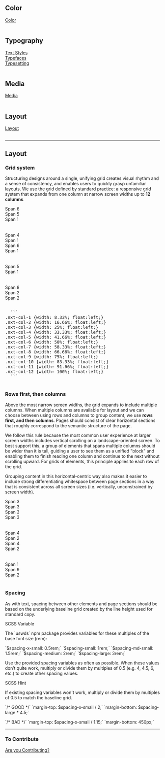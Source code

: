 ## Color<br>
[Color](/color.md)<br>
<br>

## Typography<br>
[Text Styles](/text-styles.md)<br>
[Typefaces](/typefaces.md)<br>
[Typesetting](/typesetting.md)<br>
<br>

## Media<br>
[Media](/media.md)<br>
<br>

## Layout<br>
[Layout](/layout.md)<br>
<br>

<hr>

## Layout

### Grid system

Structuring designs around a single, unifying grid creates
visual rhythm and a sense of consistency, and enables users
to quickly grasp unfamiliar layouts. We use the grid defined
by standard practice:
a responsive
grid system that expands from one column at narrow screen
widths up to **12 columns**.

  <div class="container-fluid">     
    <div class="row">
      <div class="nxt-col-6 teal-blue">Span 6</div>
      <div class="nxt-col-5 navy-blue">Span 5</div>
      <div class="nxt-col-1 teal-blue">Span 1</div>
    </div>   
  <br>
  <br>
    <div class="row">
      <div class="nxt-col-4 navy-blue">Span 4</div>
      <div class="nxt-col-1 teal-blue">Span 1</div>
      <div class="nxt-col-6 navy-blue">Span 6</div>
      <div class="nxt-col-1 teal-blue">Span 1</div>
    </div>  
  <br>
  <br>
    <div class="row">
      <div class="nxt-col-6 navy-blue">Span 5</div>
      <div class="nxt-col-6 teal-blue">Span 1</div>
    </div>  
  <br>
  <br>
    <div class="row">
      <div class="nxt-col-8 navy-blue">Span 8</div>
      <div class="nxt-col-2 teal-blue">Span 2</div>
      <div class="nxt-col-2 navy-blue">Span 2</div>
    </div>
  </div>
  <br>
  
  <pre>
  ```
.nxt-col-1 {width: 8.33%; float:left;}
.nxt-col-2 {width: 16.66%; float:left;}
.nxt-col-3 {width: 25%; float:left;}
.nxt-col-4 {width: 33.33%; float:left;}
.nxt-col-5 {width: 41.66%; float:left;}
.nxt-col-6 {width: 50%; float:left;}
.nxt-col-7 {width: 58.33%; float:left;}
.nxt-col-8 {width: 66.66%; float:left;}
.nxt-col-9 {width: 75%; float:left;}
.nxt-col-10 {width: 83.33%; float:left;}
.nxt-col-11 {width: 91.66%; float:left;}
.nxt-col-12 {width: 100%; float:left;}
  ```
  </pre>
### Rows first, then columns

Above the most narrow screen widths, the grid expands to
include multiple columns. When multiple columns are available
for layout and we can choose between using rows and columns to
group content, we use **rows first, and then columns**. Pages
should consist of clear horizontal sections that roughly
correspond to the semantic structure of the page.

We follow this rule because the most common user experience
at larger screen widths includes vertical scrolling on a
landscape-oriented screen. To best support this, a group of
elements that spans multiple columns should be wider than it
is tall, guiding a user to see them as a unified "block" and
enabling them to finish reading one column and continue to
the next without scrolling upward. For grids of elements, this
principle applies to each row of the grid.

Grouping content in this horizontal-centric way also makes it
easier to include strong differentiating whitespace between
page sections in a way that is consistent across all screen
sizes (i.e. vertically, unconstrained by screen width).

  <div class="container-fluid">    
    <div class="row">
      <div class="nxt-col-3 navy-blue">Span 3</div>
      <div class="nxt-col-3 teal-blue">Span 3</div>
      <div class="nxt-col-3 navy-blue">Span 3</div>
      <div class="nxt-col-3 teal-blue">Span 3</div>
    </div>   
  <br>
  <br>
    <div class="row">
      <div class="nxt-col-4 navy-blue">Span 4</div>
      <div class="nxt-col-2 teal-blue">Span 2</div>
      <div class="nxt-col-4 navy-blue">Span 4</div>
      <div class="nxt-col-2 teal-blue">Span 2</div>
    </div>  
  <br>
  <br>
    <div class="row">
      <div class="nxt-col-1 navy-blue">Span 1</div>
      <div class="nxt-col-9 teal-blue">Span 9</div>
      <div class="nxt-col-2 navy-blue">Span 2</div>
    </div>  
  </div>
  <br>

### Spacing

<div class="row row--halved">
  <p>
    As with text, spacing between other elements and page sections
    should be based on the underlying baseline grid created by the
    line height used for standard copy.
  </p>
  <div class="hint hint--scss">
    <div class="hint__type">SCSS Variable</div>
    <p>
      The `uswds` npm package provides variables for these multiples
      of the base font size (rem):
    </p>
    `$spacing-x-small: 0.5rem;`  
    `$spacing-small: 1rem;`  
    `$spacing-md-small: 1.5rem;`  
    `$spacing-medium: 2rem;`  
    `$spacing-large: 3rem;`
  </div>
</div>

<div class="row row--halved">
  <p>
    Use the provided spacing variables as often as possible. When
    these values don’t quite work, multiply or divide them by
    multiples of 0.5 (e.g. 4, 4.5, 6, etc.) to create other
    spacing values.
  </p>
  <div class="hint hint--scss">
    <div class="hint__type">SCSS Hint</div>
    <p>
      If existing spacing variables won't work, multiply or divide
      them by multiples of 0.5 to match the baseline grid.
    </p>
    <p>
      `/* GOOD */`  
      `margin-top: $spacing-x-small / 2;`  
      `margin-bottom: $spacing-large * 4.5;`  
    </p>
    <p>
      `/* BAD */`  
      `margin-top: $spacing-x-small / 1.15;`  
      `margin-bottom: 450px;`
    </p>
  </div>
</div>

<hr>

### To Contribute<br>
[Are you Contributing?](/CONTRIBUTING.md)<br>
<br>

